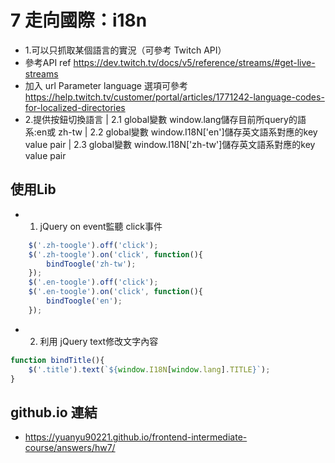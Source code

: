 # 7 走向國際：i18n
+   1.可以只抓取某個語言的實況（可參考 Twitch API）
+   參考API ref <https://dev.twitch.tv/docs/v5/reference/streams/#get-live-streams>
+   加入 url Parameter language 選項可參考<https://help.twitch.tv/customer/portal/articles/1771242-language-codes-for-localized-directories>
+   2.提供按鈕切換語言
|   2.1 global變數 window.lang儲存目前所query的語系:en或 zh-tw
|   2.2 global變數 window.I18N['en']儲存英文語系對應的key value pair
|   2.3 global變數 window.I18N['zh-tw']儲存英文語系對應的key value pair  
## 使用Lib
+   1. jQuery on event監聽 click事件
```javascript
    $('.zh-toogle').off('click');
    $('.zh-toogle').on('click', function(){
        bindToogle('zh-tw');
    });
    $('.en-toogle').off('click');
    $('.en-toogle').on('click', function(){
        bindToogle('en');
    });
```

+   2. 利用 jQuery text修改文字內容
```javascript
function bindTitle(){
    $('.title').text(`${window.I18N[window.lang].TITLE}`);
}
```
##  github.io 連結 
+   <https://yuanyu90221.github.io/frontend-intermediate-course/answers/hw7/> 
